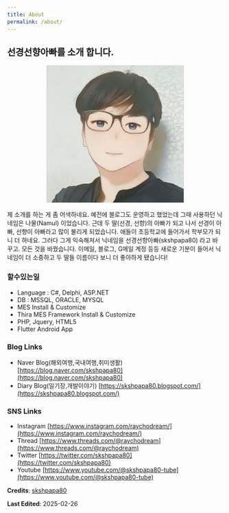 ```yaml
---
title: About
permalink: /about/
---
```


## 선경선향아빠를 소개 합니다.

<p align="center"><a href="/assets/images/7044816.jpg" id="open-image"><img src="/assets/images/7044816.jpg"/></a></p>

제 소개를 하는 게 좀 어색하네요.
예전에 블로그도 운영하고 했었는데 그때 사용하던 닉네임은 나물(Namul) 이었습니다. 근데 두 딸(선경, 선향)의 아빠가 되고 나서 선경이 아빠, 선향이 아빠라고 많이 불리게 되었습니다. 애들이 초등학교에 들어가서 학부모가 되니 더 하네요. 그러다 그게 익숙해져서 닉네임을 선경선향아빠(skshpapa80) 라고 바꾸고. 모든 것을 바꿨습니다. 이메일, 블로그, G메일 계정 등등 새로운 기분이 들어서 닉네임이 더 소중하고 두 딸들 이름이다 보니 더 좋아하게 됐습니다!

### 할수있는일

* Language : C#, Delphi, ASP.NET
* DB : MSSQL, ORACLE, MYSQL
* MES Install & Customize
* Thira MES Framework Install & Customize
* PHP, Jquery, HTML5
* Flutter Android App
				
### Blog Links

* Naver Blog(해외여행,국내여행,취미생활) [https://blog.naver.com/skshpapa80](https://blog.naver.com/skshpapa80)
* Diary Blog(일기장,개발이야기) [https://skshpapa80.blogspot.com/](https://skshpapa80.blogspot.com/)

### SNS Links

* Instagram  [https://www.instagram.com/raychodream/](https://www.instagram.com/raychodream/)
* Thread [https://www.threads.com/@raychodream](https://www.threads.com/@raychodream)
* Twitter  [https://twitter.com/skshpapa80](https://twitter.com/skshpapa80)
* Youtube [https://www.youtube.com/@skshpapa80-tube](https://www.youtube.com/@skshpapa80-tube)

**Credits**: [skshpapa80](https://github.com/skshpapa80/)

**Last Edited**: 2025-02-26
